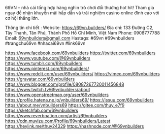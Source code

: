 69VN – nhà cái tổng hợp hàng nghìn trò chơi đổi thưởng hot hit! Tham gia ngay để nhận khuyến mãi hấp dẫn và trải nghiệm casino online đỉnh cao với cơ hội thắng lớn.

Thông tin chi tiết : 
Website: https://69vn.builders/ 
Địa chỉ: 133 Đường C2, Tây Thạnh, Tân Phú, Thành Phố Hồ Chí Minh, Việt Nam
Phone: 0908777788
Email: 69vnbuilders@gmail.com
Hastags: #69vn #69vnbuilders #trangchu69vn #nhacai69vn #link69vn


https://www.facebook.com/69vnbuilders
https://twitter.com/69vnbuilders
https://www.youtube.com/@69vnbuilders
https://www.tumblr.com/69vnbuilders
https://www.pinterest.com/69vnbuilders/
https://www.reddit.com/user/69vnbuilders/
https://vimeo.com/69vnbuilders
https://gravatar.com/69vnbuilders
https://www.blogger.com/profile/08087267720011456848
https://www.twitch.tv/69vnbuilders/about
https://www.openstreetmap.org/user/69vnbuilders
https://profile.hatena.ne.jp/vnbuilders69/
https://issuu.com/69vnbuilders
https://about.me/vnbuilders69
https://gitee.com/thuy_e7f9
https://sketchfab.com/69vnbuilders
https://www.reverbnation.com/artist/69vnbuilders
https://cdn.muvizu.com/Profile/69vnbuilders/Latest
https://heylink.me/thuy24329
https://hashnode.com/@69vnbuilders

